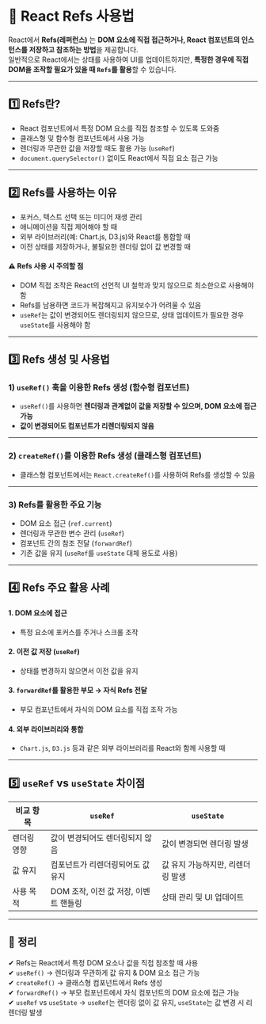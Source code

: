 # 🚀 React Refs 사용법

React에서 **Refs(레퍼런스)** 는 **DOM 요소에 직접 접근하거나, React 컴포넌트의 인스턴스를 저장하고 참조하는 방법**을 제공합니다.  
일반적으로 React에서는 상태를 사용하여 UI를 업데이트하지만, **특정한 경우에 직접 DOM을 조작할 필요가 있을 때 `Refs`를 활용**할 수 있습니다.

---

## 1️⃣ Refs란?

- React 컴포넌트에서 특정 DOM 요소를 직접 참조할 수 있도록 도와줌
- 클래스형 및 함수형 컴포넌트에서 사용 가능
- 렌더링과 무관한 값을 저장할 때도 활용 가능 (`useRef`)
- `document.querySelector()` 없이도 React에서 직접 요소 접근 가능

---

## 2️⃣ Refs를 사용하는 이유

- 포커스, 텍스트 선택 또는 미디어 재생 관리
- 애니메이션을 직접 제어해야 할 때
- 외부 라이브러리(예: Chart.js, D3.js)와 React를 통합할 때
- 이전 상태를 저장하거나, 불필요한 렌더링 없이 값 변경할 때

#### ⚠ Refs 사용 시 주의할 점
- DOM 직접 조작은 React의 선언적 UI 철학과 맞지 않으므로 최소한으로 사용해야 함  
- Refs를 남용하면 코드가 복잡해지고 유지보수가 어려울 수 있음  
- `useRef`는 값이 변경되어도 렌더링되지 않으므로, 상태 업데이트가 필요한 경우 `useState`를 사용해야 함

---

## 3️⃣ Refs 생성 및 사용법

### 1) `useRef()` 훅을 이용한 Refs 생성 (함수형 컴포넌트)
- `useRef()`를 사용하면 **렌더링과 관계없이 값을 저장할 수 있으며, DOM 요소에 접근 가능**
- **값이 변경되어도 컴포넌트가 리렌더링되지 않음**

---

### 2) `createRef()`를 이용한 Refs 생성 (클래스형 컴포넌트)
- 클래스형 컴포넌트에서는 `React.createRef()`를 사용하여 Refs를 생성할 수 있음

---

### 3) Refs를 활용한 주요 기능
- DOM 요소 접근 (`ref.current`)
- 렌더링과 무관한 변수 관리 (`useRef`)
- 컴포넌트 간의 참조 전달 (`forwardRef`)
- 기존 값을 유지 (`useRef`를 `useState` 대체 용도로 사용)

---

## 4️⃣ Refs 주요 활용 사례

#### 1. DOM 요소에 접근
- 특정 요소에 포커스를 주거나 스크롤 조작

#### 2. 이전 값 저장 (`useRef`)
- 상태를 변경하지 않으면서 이전 값을 유지

#### 3. `forwardRef`를 활용한 부모 → 자식 Refs 전달
- 부모 컴포넌트에서 자식의 DOM 요소를 직접 조작 가능  

#### 4. 외부 라이브러리와 통합
- `Chart.js`, `D3.js` 등과 같은 외부 라이브러리를 React와 함께 사용할 때  

---

## 5️⃣ `useRef` vs `useState` 차이점

| 비교 항목 | `useRef` | `useState` |
|------|-----------|-----------|
| 렌더링 영향 | 값이 변경되어도 렌더링되지 않음 | 값이 변경되면 렌더링 발생 |
| 값 유지 | 컴포넌트가 리렌더링되어도 값 유지 | 값 유지 가능하지만, 리렌더링 발생 |
| 사용 목적 | DOM 조작, 이전 값 저장, 이벤트 핸들링 | 상태 관리 및 UI 업데이트 |

---

## 🎯 정리
✔ Refs는 React에서 특정 DOM 요소나 값을 직접 참조할 때 사용  
✔ `useRef()` → 렌더링과 무관하게 값 유지 & DOM 요소 접근 가능  
✔ `createRef()` → 클래스형 컴포넌트에서 Refs 생성  
✔ `forwardRef()` → 부모 컴포넌트에서 자식 컴포넌트의 DOM 요소에 접근 가능  
✔ `useRef` vs `useState` → `useRef`는 렌더링 없이 값 유지, `useState`는 값 변경 시 리렌더링 발생  
